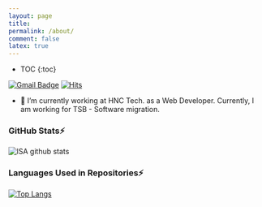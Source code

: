```yaml
---
layout: page
title:
permalink: /about/
comment: false
latex: true
---
```

* TOC
{:toc}

[![Gmail Badge](https://img.shields.io/badge/Gmail-d14836?style=flat-square&logo=Gmail&logoColor=white&link=mailto:jsdesign1204@gmail.com)](mailto:jsdesign1204@gmail.com)
[![Hits](https://hits.seeyoufarm.com/api/count/incr/badge.svg?url=https%3A%2F%2Fgithub.com%2FAchelous1&count_bg=%2379C83D&title_bg=%23555555&icon=atom.svg&icon_color=%23E7E7E7&title=hits&edge_flat=false)](https://hits.seeyoufarm.com)
<br/>
- 🔭 I’m currently working at HNC Tech. as a Web Developer. Currently, I am working for TSB - Software migration.
<!--
- 🔭 I’m currently working on ...
- 🌱 I’m currently learning ...
- 👯 I’m looking to collaborate on ...
- 🤔 I’m looking for help with ...
- 💬 Ask me about ...
- 📫 How to reach me: ...
- 😄 Pronouns: ...
- ⚡ Fun fact: ...
-->

### GitHub Stats⚡
![ISA github stats](https://github-readme-stats.vercel.app/api?username=Achelous1&count_private=true&show_icons=true&theme=vue)

### Languages Used in Repositories⚡
[![Top Langs](https://github-readme-stats.vercel.app/api/top-langs/?username=Achelous1&langs_count=10&layout=compact)](https://github.com/anuraghazra/github-readme-stats)


